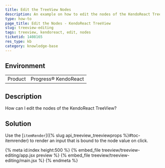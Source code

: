 ```yaml
---
title: Edit the TreeView Nodes
description: An example on how to edit the nodes of the KendoReact TreeView.
type: how-to
page_title: Edit the Nodes - KendoReact TreeView
slug: treeview-editing
tags: treeview, kendoreact, edit, nodes
ticketid: 1408165
res_type: kb
category: knowledge-base
---
```


## Environment

<table>
    <tbody>
	    <tr>
	    	<td>Product</td>
	    	<td>Progress® KendoReact</td>
	    </tr>
    </tbody>
</table>


## Description

How can I edit the nodes of the KendoReact TreeView?

## Solution

Use the [`itemRender`]({% slug api_treeview_treeviewprops %}#toc-itemrender) to render an input that is bound to the node value on click.

{% meta id:index height:500 %}
{% embed_file treeview/treeview-editing/app.jsx preview %}
{% embed_file treeview/treeview-editing/main.jsx %}
{% endmeta %}
